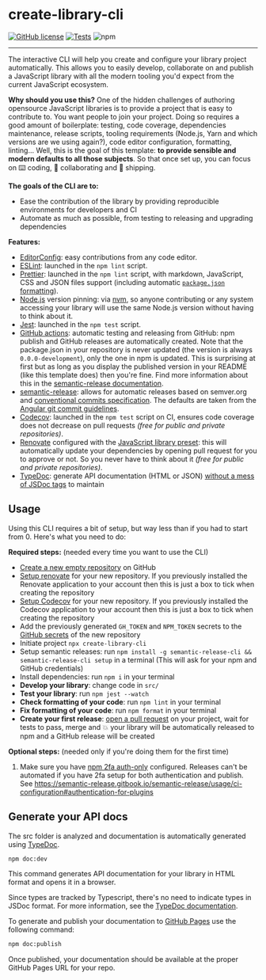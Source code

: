 # create-library-cli

[![GitHub license](https://img.shields.io/github/license/iamkhan21/create-library-cli?style=flat)](https://github.com/iamkhan21/create-library-cli/blob/master/LICENSE) [![Tests](https://github.com/iamkhan21/create-library-cli/workflows/CI/badge.svg)](https://github.com/iamkhan21/create-library-cli/actions) ![npm](https://img.shields.io/npm/v/create-library-cli)

---

The interactive CLI will help you create and configure your library project automatically. This allows you to easily develop, collaborate on and publish a JavaScript library with all the modern tooling you'd expect from the current JavaScript ecosystem.

**Why should you use this?** One of the hidden challenges of authoring opensource JavaScript libraries is to provide a project that is easy to contribute to. You want people to join your project. Doing so requires a good amount of boilerplate: testing, code coverage, dependencies maintenance, release scripts, tooling requirements (Node.js, Yarn and which versions are we using again?), code editor configuration, formatting, linting... Well, this is the goal of this template: **to provide sensible and modern defaults to all those subjects**. So that once set up, you can focus on ⌨️ coding, 🙌 collaborating and 🚀 shipping.

**The goals of the CLI are to:**
- Ease the contribution of the library by providing reproducible environments for developers and CI
- Automate as much as possible, from testing to releasing and upgrading dependencies

**Features:**
- [EditorConfig](https://editorconfig.org/): easy contributions from any code editor.
- [ESLint](https://eslint.org/): launched in the `npm lint` script.
- [Prettier](https://prettier.io/): launched in the `npm lint` script, with markdown, JavaScript, CSS and JSON files support (including automatic [`package.json` formatting](https://github.com/matzkoh/prettier-plugin-packagejson)).
- [Node.js](https://nodejs.org/) version pinning: via [nvm](https://github.com/nvm-sh/nvm), so anyone contributing or any system accessing your library will use the same Node.js version without having to think about it.
- [Jest](https://jestjs.io/): launched in the `npm test` script.
- [GitHub actions](https://github.com/features/actions): automatic testing and releasing from GitHub: npm publish and GitHub releases are automatically created. Note that the package.json in your repository is never updated (the version is always `0.0.0-development`), only the one in npm is updated. This is surprising at first but as long as you display the published version in your README (like this template does) then you're fine. Find more information about this in the [semantic-release documentation](https://semantic-release.gitbook.io/semantic-release/support/faq#why-is-the-package-jsons-version-not-updated-in-my-repository).
- [semantic-release](https://semantic-release.gitbook.io/semantic-release/): allows for automatic releases based on semver.org and [conventional commits specification](https://www.conventionalcommits.org/). The defaults are taken from the [Angular git commit guidelines](https://github.com/angular/angular.js/blob/master/DEVELOPERS.md#-git-commit-guidelines).
- [Codecov](https://codecov.io/): launched in the `npm test` script on CI, ensures code coverage does not decrease on pull requests _(free for public and private repositories)_.
- [Renovate](https://renovate.whitesourcesoftware.com/) configured with the [JavaScript library preset](https://docs.renovatebot.com/presets-config/#configjs-lib): this will automatically update your dependencies by opening pull request for you to approve or not. So you never have to think about it _(free for public and private repositories)_.
- [TypeDoc](https://typedoc.org/): generate API documentation (HTML or JSON) [without a mess of JSDoc tags](https://blog.cloudflare.com/generating-documentation-for-typescript-projects/) to maintain


## Usage
Using this CLI requires a bit of setup, but way less than if you had to start from 0. Here's what you need to do:

**Required steps:** (needed every time you want to use the CLI)

- [Create a new empty repository](https://github.com/new) on GitHub
- [Setup renovate](https://github.com/apps/renovate) for your new repository. If you previously installed the Renovate application to your account then this is just a box to tick when creating the repository
- [Setup Codecov](https://github.com/apps/codecov) for your new repository. If you previously installed the Codecov application to your account then this is just a box to tick when creating the repository
- Add the previously generated `GH_TOKEN` and `NPM_TOKEN` secrets to the [GitHub secrets](https://help.github.com/en/actions/configuring-and-managing-workflows/creating-and-storing-encrypted-secrets#creating-encrypted-secrets) of the new repository
- Initiate project `npx create-library-cli`
- Setup semantic releases: run `npm install -g semantic-release-cli && semantic-release-cli setup` in a terminal (This will ask for your npm and GitHub credentials)
- Install dependencies: run `npm i` in your terminal
- **Develop your library**: change code in `src/`
- **Test your library**: run `npm jest --watch`
- **Check formatting of your code**: run `npm lint` in your terminal
- **Fix formatting of your code**: run `npm format` in your terminal
- **Create your first release**: [open a pull request](https://help.github.com/en/desktop/contributing-to-projects/creating-a-pull-request) on your project, wait for tests to pass, merge and 💥 your library will be automatically released to npm and a GitHub release will be created

**Optional steps:** (needed only if you're doing them for the first time)

1. Make sure you have [npm 2fa auth-only](https://docs.npmjs.com/about-two-factor-authentication#authorization-only) configured. Releases can't be automated if you have 2fa setup for both authentication and publish. See https://semantic-release.gitbook.io/semantic-release/usage/ci-configuration#authentication-for-plugins


## Generate your API docs

The src folder is analyzed and documentation is automatically generated using [TypeDoc](https://github.com/TypeStrong/typedoc).

```sh
npm doc:dev
```

This command generates API documentation for your library in HTML format and opens it in a browser.

Since types are tracked by Typescript, there's no need to indicate types in JSDoc format. For more information, see the [TypeDoc documentation](http://typedoc.org/guides/doccomments/).

To generate and publish your documentation to [GitHub Pages](https://pages.github.com/) use the following command:

```sh
npm doc:publish
```

Once published, your documentation should be available at the proper GitHub Pages URL for your repo.

